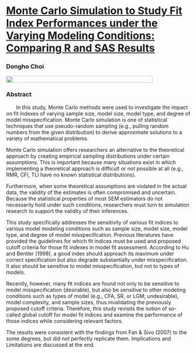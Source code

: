 # [Monte Carlo Simulation to Study Fit Index Performances under the Varying Modeling Conditions: Comparing R and SAS Results](https://github.com/tomchoi91/2022-Early-Childhood-Summit-Presentation/blob/main/documents/poster_CHOI.pdf)

### Dongho Choi 
<img align="left" width="400" height="18" src="https://ucomm.unl.edu/images/brand-book/Our-marks/UNL-Name-CMYK.jpg">
&nbsp;

### Abstract

&nbsp;&nbsp;&nbsp;&nbsp;&nbsp;&nbsp; In this study, Monte Carlo methods were used to investigate the impact on fit indexes of varying 
sample size, model size, model type, and degree of model misspecification. 
Monte Carlo simulation is one of statistical techniques that use pseudo-random sampling (e.g., 
pulling random numbers from the given distribution) to derive approximate solutions to a variety 
of mathematical problems.


Monte Carlo simulation offers researchers an alternative to the theoretical approach by creating 
empirical sampling distributions under certain assumptions. This is important because many 
situations exist in which implementing a theoretical approach is difficult or not possible at all 
(e.g., RMR, CFI, TLI have no known statistical distributions). 


Furthermore, when some theoretical assumptions are violated in the actual data, the validity 
of the estimates is often compromised and uncertain. Because the statistical properties of most 
SEM estimators do not necessarily hold under such conditions, researchers must turn to 
simulation research to support the validity of their inferences.


This study specifically addresses the sensitivity of various fit indices to various model modeling 
conditions such as sample size, model size, model type, and degree of model misspecification. 
Previous literatures have provided the guidelines for which fit indices must be used and proposed 
cutoff criteria for those fit indexes in model fit assessment. According to Hu and Bentler (1998), a 
good index should approach its maximum under correct specification but also degrade 
substantially under misspecification. It also should be sensitive to model misspecification, but not 
to types of models.


Recently, however, many fit indices are found not only to be sensitive to model misspecification 
(desirable), but also be sensitive to other modeling conditions such as types of model (e.g., CFA, 
SR, or LGM; undesirable), model complexity, and sample sizes, thus invalidating the previously 
proposed cutoff criteria. Therefore, this study revisits the notion of so-called global cutoff for 
model fit indices and examine the performance of those indices while considering relevant 
factors.


The results were consistent with the findings from Fan & Sivo (2007) to the some degrees, but 
did not perfectly replicate them. Implications and Limitations are discussed at the end.
